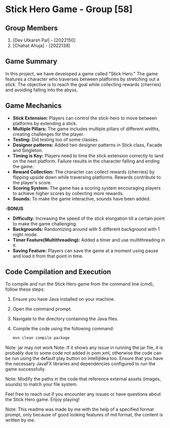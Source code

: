 # Stick Hero Game - Group [58]

## Group Members
1. [Dev Utkarsh Pal] - [2022150]
2. [Chahat Ahuja] - [2022138]

## Game Summary
In this project, we have developed a game called "Stick Hero." The game features a character who traverses between platforms by stretching out a stick. The objective is to reach the goal while collecting rewards (cherries) and avoiding falling into the abyss.

## Game Mechanics
- **Stick Extension:** Players can control the stick-hero to move between platforms by extending a stick.
- **Multiple Pillars:** The game includes multiple pillars of different widths, creating challenges for the player.
- **Testing:** Did testing too of some classes.
- **Designer patterns:** Added two designer patterns in Stick class, Facade and Singleton. 
- **Timing is Key:** Players need to time the stick extension correctly to land on the next platform. Failure results in the character falling and ending the game.
- **Reward Collection:** The character can collect rewards (cherries) by flipping upside down while traversing platforms. Rewards contribute to the player's score.
- **Scoring System:** The game has a scoring system encouraging players to achieve higher scores by collecting more rewards.
- **Sounds:** To make the game interactive, sounds have been added.


-**BONUS**
- **Difficulty:** Increasing the speed of the stick elongation till a certain point to make the game challenging.
- **Backgrounds:** Randomizing around with 5 different background with 1 night mode.
- **Timer Feature(Multithreading):** Added a timer and use multithreading in it.
- **Saving Feature:** Players can save the game at a moment using pause and load it from that point in time.
## Code Compilation and Execution
To compile and run the Stick Hero game from the command line (cmd), follow these steps:

1. Ensure you have Java installed on your machine.
2. Open the command prompt.
3. Navigate to the directory containing the Java files.
4. Compile the code using the following command:

   ```bash
   mvn clean compile package
   ```
   
Note: jar may not work
Note: If it shows any issue in running the jar file, it is probably due to some code not added in pom.xml, otherwise the code can be run using the default play button on intellijIdea too.
Ensure that you have the necessary JavaFX libraries and dependencies configured to run the game successfully.

Note: Modify the paths in the code that reference external assets (images, sounds) to match your file system.

Feel free to reach out if you encounter any issues or have questions about the Stick Hero game. Enjoy playing!

Note: This readme was made by me with the help of a specified format prompt, only because of good looking features of md format, the content is written by me.